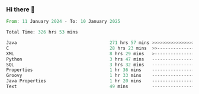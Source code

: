 ### Hi there 👋

<!--
**luoxuanzao/luoxuanzao** is a ✨ _special_ ✨ repository because its `README.md` (this file) appears on your GitHub profile.

Here are some ideas to get you started:

- 🔭 I’m currently working on ...
- 🌱 I’m currently learning ...
- 👯 I’m looking to collaborate on ...
- 🤔 I’m looking for help with ...
- 💬 Ask me about ...
- 📫 How to reach me: ...
- 😄 Pronouns: ...
- ⚡ Fun fact: ...
-->

<!--START_SECTION:waka-->

```rust
From: 11 January 2024 - To: 10 January 2025

Total Time: 326 hrs 53 mins

Java                                   271 hrs 57 mins >>>>>>>>>>>>>>>>>>>>>----   83.17 %
C                                      28 hrs 23 mins  >>-----------------------   08.68 %
XML                                    8 hrs 29 mins   >------------------------   02.60 %
Python                                 3 hrs 47 mins   -------------------------   01.16 %
SQL                                    3 hrs 32 mins   -------------------------   01.08 %
Properties                             1 hr 36 mins    -------------------------   00.49 %
Groovy                                 1 hr 33 mins    -------------------------   00.48 %
Java Properties                        1 hr 20 mins    -------------------------   00.41 %
Text                                   49 mins         -------------------------   00.25 %
```

<!--END_SECTION:waka-->